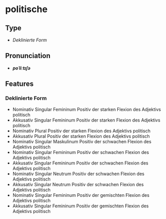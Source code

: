 # politische
## Type
- _Deklinierte Form_
## Pronunciation
- **_poˈliːtɪʃə_**
## Features
### Deklinierte Form
- Nominativ Singular Femininum Positiv der starken Flexion des Adjektivs politisch
- Akkusativ Singular Femininum Positiv der starken Flexion des Adjektivs politisch
- Nominativ Plural Positiv der starken Flexion des Adjektivs politisch
- Akkusativ Plural Positiv der starken Flexion des Adjektivs politisch
- Nominativ Singular Maskulinum Positiv der schwachen Flexion des Adjektivs politisch
- Nominativ Singular Femininum Positiv der schwachen Flexion des Adjektivs politisch
- Akkusativ Singular Femininum Positiv der schwachen Flexion des Adjektivs politisch
- Nominativ Singular Neutrum Positiv der schwachen Flexion des Adjektivs politisch
- Akkusativ Singular Neutrum Positiv der schwachen Flexion des Adjektivs politisch
- Nominativ Singular Femininum Positiv der gemischten Flexion des Adjektivs politisch
- Akkusativ Singular Femininum Positiv der gemischten Flexion des Adjektivs politisch

